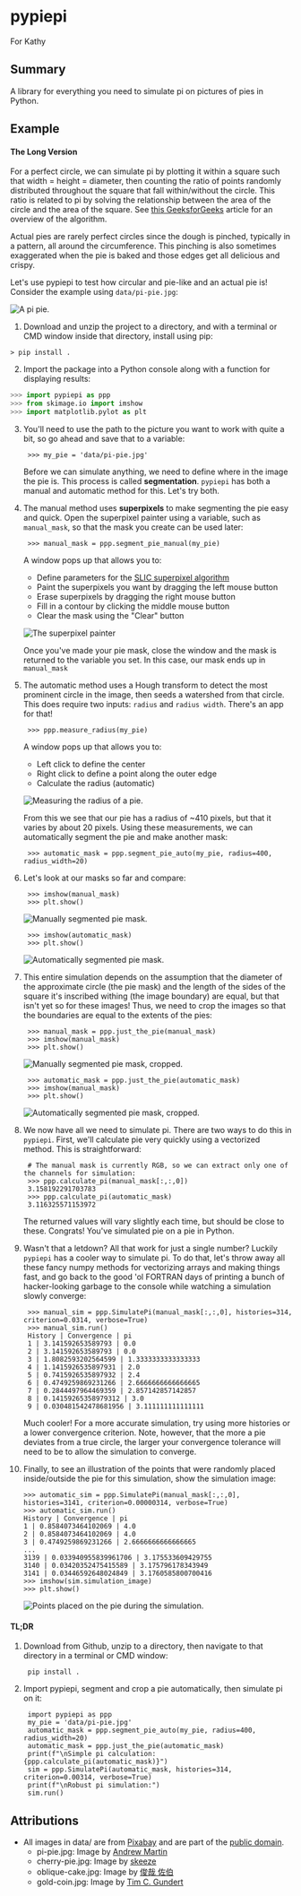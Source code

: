 # pypiepi

For Kathy

## Summary

A library for everything you need to simulate pi on pictures of pies in Python.

## Example

#### The Long Version

For a perfect circle, we can simulate pi by plotting it within a square such that width = height = diameter, then
counting  the ratio of points randomly distributed throughout the square that fall within/without the circle. This
ratio is related to pi by solving the relationship between the area of the circle and the area of the square. See [this
GeeksforGeeks](https://www.geeksforgeeks.org/estimating-value-pi-using-monte-carlo/) article for an overview of the
algorithm.

Actual pies are rarely perfect circles since the dough is pinched, typically in a pattern, all around the circumference.
This pinching is also sometimes exaggerated when the pie is baked and those edges get all delicious and crispy.

Let's use pypiepi to test how circular and pie-like and an actual pie is! Consider the example using `data/pi-pie.jpg`:

![A pi pie.](data/pi-pie.jpg)

1. Download and unzip the project to a directory, and with a terminal or CMD window inside that directory, install using
pip:

```BatchFile
> pip install .
```

2. Import the package into a Python console along with a function for displaying results:

```python
>>> import pypiepi as ppp
>>> from skimage.io import imshow
>>> import matplotlib.pylot as plt
```

3. You'll need to use the path to the picture you want to work with quite a bit, so go ahead and save that to a
variable:

        >>> my_pie = 'data/pi-pie.jpg'

    Before we can simulate anything, we need to define where in the image the pie is. This process is called
    **segmentation**. `pypiepi` has both a manual and automatic method for this. Let's try both.

4. The manual method uses **superpixels** to make segmenting the pie easy and quick. Open the superpixel painter using
a variable, such as `manual_mask`, so that the mask you create can be used later:

        >>> manual_mask = ppp.segment_pie_manual(my_pie)
    
    A window pops up that allows you to:
    - Define parameters for the
    [SLIC superpixel algorithm](https://scikit-image.org/docs/dev/api/skimage.segmentation.html#skimage.segmentation.slic)
    - Paint the superpixels you want by dragging the left mouse button
    - Erase superpixels by dragging the right mouse button
    - Fill in a contour by clicking the middle mouse button
    - Clear the mask using the "Clear" button
    
    ![The superpixel painter](resources/SuperpixelPainter.gif)
    
    Once you've made your pie mask, close the window and the mask is returned to the variable you set. In this case,
    our mask ends up in `manual_mask`

5. The automatic method uses a Hough transform to detect the most prominent circle in the image, then seeds a watershed
from that circle. This does require two inputs: `radius` and `radius width`. There's an app for that!

        >>> ppp.measure_radius(my_pie)
    
    A window pops up that allows you to:
    - Left click to define the center
    - Right click to define a point along the outer edge
    - Calculate the radius (automatic)
    
    ![Measuring the radius of a pie.](resources/MeasureRadius.gif)
    
    From this we see that our pie has a radius of ~410 pixels, but that it varies by about 20 pixels. Using these
    measurements, we can automatically segment the pie and make another mask:
    
        >>> automatic_mask = ppp.segment_pie_auto(my_pie, radius=400, radius_width=20)
    
6. Let's look at our masks so far and compare:

        >>> imshow(manual_mask)
        >>> plt.show()
    
    ![Manually segmented pie mask.](resources/ManualMask.png)
    
        >>> imshow(automatic_mask)
        >>> plt.show()
    
    ![Automatically segmented pie mask.](resources/AutomaticMask.png)

7. This entire simulation depends on the assumption that the diameter of the approximate circle (the pie mask) and the
length of the sides of the square it's inscribed withing (the image boundary) are equal, but that isn't yet so for these
images! Thus, we need to crop the images so that the boundaries are equal to the extents of the pies:

        >>> manual_mask = ppp.just_the_pie(manual_mask)
        >>> imshow(manual_mask)
        >>> plt.show()
    
    ![Manually segmented pie mask, cropped.](resources/ManualMaskCropped.png)
    
        >>> automatic_mask = ppp.just_the_pie(automatic_mask)
        >>> imshow(manual_mask)
        >>> plt.show()
    
    ![Automatically segmented pie mask, cropped.](resources/AutomaticMaskCropped.png)

8. We now have all we need to simulate pi. There are two ways to do this in `pypiepi`. First, we'll calculate pie very
quickly using a vectorized method. This is straightforward:

        # The manual mask is currently RGB, so we can extract only one of the channels for simulation:
        >>> ppp.calculate_pi(manual_mask[:,:,0])
        3.158192291703783
        >>> ppp.calculate_pi(automatic_mask)
        3.116325571153972
    
    The returned values will vary slightly each time, but should be close to these. Congrats! You've simulated pie on a
    pie in Python.

9. Wasn't that a letdown? All that work for just a single number? Luckily `pypiepi` has a cooler way to simulate pi.
To do that, let's throw away all these fancy numpy methods for vectorizing arrays and making things fast, and go back
to the good 'ol FORTRAN days of printing a bunch of hacker-looking garbage to the console while watching a simulation
slowly converge:

        >>> manual_sim = ppp.SimulatePi(manual_mask[:,:,0], histories=314, criterion=0.0314, verbose=True)
        >>> manual_sim.run()
        History | Convergence | pi
        1 | 3.141592653589793 | 0.0
        2 | 3.141592653589793 | 0.0
        3 | 1.8082593202564599 | 1.3333333333333333
        4 | 1.1415926535897931 | 2.0
        5 | 0.7415926535897932 | 2.4
        6 | 0.4749259869231266 | 2.6666666666666665
        7 | 0.2844497964469359 | 2.857142857142857
        8 | 0.14159265358979312 | 3.0
        9 | 0.030481542478681956 | 3.111111111111111
    
    Much cooler! For a more accurate simulation, try using more histories or a lower convergence criterion. Note,
    however, that the more a pie deviates from a true circle, the larger your convergence tolerance will need to be
    to allow the simulation to converge.
    
10. Finally, to see an illustration of the points that were randomly placed inside/outside the pie for this simulation,
    show the simulation image:
    
        >>> automatic_sim = ppp.SimulatePi(manual_mask[:,:,0], histories=3141, criterion=0.00000314, verbose=True)
        >>> automatic_sim.run()
        History | Convergence | pi
        1 | 0.8584073464102069 | 4.0
        2 | 0.8584073464102069 | 4.0
        3 | 0.4749259869231266 | 2.6666666666666665
        ...
        3139 | 0.033940955839961706 | 3.175533609429755
        3140 | 0.03420352475415589 | 3.175796178343949
        3141 | 0.03446592648024849 | 3.1760585800700416
        >>> imshow(sim.simulation_image)
        >>> plt.show()
    
    ![Points placed on the pie during the simulation.](resources/SimulationImage.png)

#### TL;DR

1. Download from Github, unzip to a directory, then navigate to that directory in a terminal or CMD window:

        pip install .

2. Import pypiepi, segment and crop a pie automatically, then simulate pi on it:

        import pypiepi as ppp
        my_pie = 'data/pi-pie.jpg'
        automatic_mask = ppp.segment_pie_auto(my_pie, radius=400, radius_width=20)
        automatic_mask = ppp.just_the_pie(automatic_mask)
        print(f"\nSimple pi calculation: {ppp.calculate_pi(automatic_mask)}")
        sim = ppp.SimulatePi(automatic_mask, histories=314, criterion=0.00314, verbose=True)
        print(f"\nRobust pi simulation:")
        sim.run()

## Attributions
- All images in data/ are from [Pixabay](https://pixabay.com) and are part of the [public domain](https://pixabay.com/service/license/).
    - pi-pie.jpg: Image by [Andrew Martin](https://pixabay.com/users/aitoff-388338)
    - cherry-pie.jpg: Image by [skeeze](https://pixabay.com/users/skeeze-272447)
    - oblique-cake.jpg: Image by [俊哉 佐伯](https://pixabay.com/users/la-fontaine-22289)
    - gold-coin.jpg: Image by [Tim C. Gundert](https://pixabay.com/users/timcgundert-3157574)
